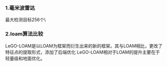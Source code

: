 ### 1.毫米波雷达 
最大检测目标256个\

### 2.loam算法比较
  LeGO-LOAM是以LOAM为框架而衍生出来的新的框架。其与LOAM相比，更改了特征点的提取形式，添加了后端优化
  LeGO-LOAM相对于LOAM的提升主要在于轻量级和地面优化。
